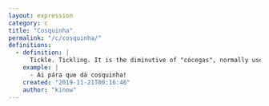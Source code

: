 ```yaml
---
layout: expression
category: c
title: "Cosquinha"
permalink: "/c/cosquinha/"
definitions:
  - definition: |
      Tickle. Tickling. It is the diminutive of "cócegas", normally used by kids, or when one wants to sound childish.
    example: |
      - Ai pára que dá cosquinha!
    created: "2019-11-21T00:16:46"
    author: "kinow"
---
```

